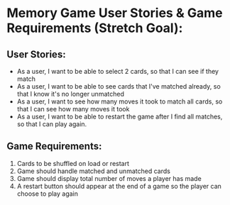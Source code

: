 # Memory Game User Stories & Game Requirements (Stretch Goal):

## User Stories: 

* As a user, I want to be able to select 2 cards, so that I can see if they match
* As a user, I want to be able to see cards that I've matched already, so that I know it's no longer unmatched
* As a user, I want to see how many moves it took to match all cards, so that I can see how many moves it took
* As a user, I want to be able to restart the game after I find all matches, so that I can play again.

## Game Requirements:

1. Cards to be shuffled on load or restart
1. Game should handle matched and unmatched cards
1. Game should display total number of moves a player has made
1. A restart button should appear at the end of a game so the player can choose to play again
